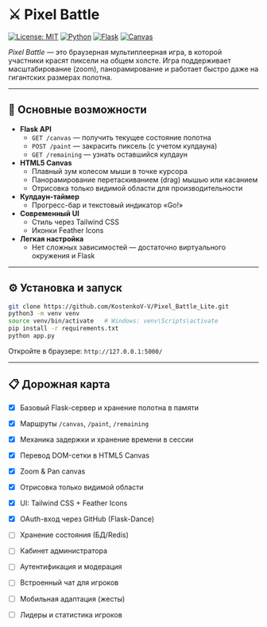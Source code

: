 # ⚔️ Pixel Battle

[![License: MIT](https://img.shields.io/badge/License-MIT-blue.svg)](LICENSE)
[![Python](https://img.shields.io/badge/Python-3.10+-blue.svg)](https://www.python.org/)
[![Flask](https://img.shields.io/badge/Flask-2.3.2-green.svg)](https://flask.palletsprojects.com/)
[![Canvas](https://img.shields.io/badge/Canvas-HTML5-yellow.svg)](https://developer.mozilla.org/docs/Web/API/Canvas_API)

*Pixel Battle* — это браузерная мультиплеерная игра, в которой участники красят пиксели на общем холсте. Игра поддерживает масштабирование (zoom), панорамирование и работает быстро даже на гигантских размерах полотна.

---

## 📌 Основные возможности

- **Flask API**  
  - `GET /canvas` — получить текущее состояние полотна  
  - `POST /paint` — закрасить пиксель (с учетом кулдауна)  
  - `GET /remaining` — узнать оставшийся кулдаун
- **HTML5 Canvas**  
  - Плавный зум колесом мыши в точке курсора  
  - Панорамирование перетаскиванием (drag) мышью или касанием  
  - Отрисовка только видимой области для производительности
- **Кулдаун-таймер**  
  - Прогресс-бар и текстовый индикатор «Go!»  
- **Современный UI**  
  - Стиль через Tailwind CSS  
  - Иконки Feather Icons
- **Легкая настройка**  
  - Нет сложных зависимостей — достаточно виртуального окружения и Flask

---

## ⚙️ Установка и запуск

```bash
git clone https://github.com/KostenkoV-V/Pixel_Battle_Lite.git
python3 -m venv venv
source venv/bin/activate   # Windows: venv\Scripts\activate
pip install -r requirements.txt
python app.py
```

Откройте в браузере: `http://127.0.0.1:5000/`

---

## 📋 Дорожная карта

- [x] Базовый Flask-сервер и хранение полотна в памяти  
- [x] Маршруты `/canvas`, `/paint`, `/remaining`  
- [x] Механика задержки и хранение времени в сессии  
- [x] Перевод DOM-сетки в HTML5 Canvas  
- [x] Zoom & Pan canvas  
- [x] Отрисовка только видимой области  
- [x] UI: Tailwind CSS + Feather Icons
- [x] OAuth-вход через GitHub (Flask-Dance)
- [ ] Хранение состояния (БД/Redis)
- [ ] Кабинет администратора
- [ ] Аутентификация и модерация    
- [ ] Встроенный чат для игроков  
- [ ] Мобильная адаптация (жесты)  
- [ ] Лидеры и статистика игроков  


